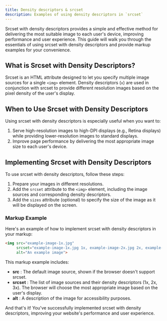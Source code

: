 ```yaml
---
title: Density descriptors & srcset
description: Examples of using density descriptors in `srcset`
---
```


Srcset with density descriptors provides a simple and effective method for delivering the most suitable image to each user's device, improving performance and user experience. This guide will walk you through the essentials of using srcset with density descriptors and provide markup examples for your convenience.
## What is Srcset with Density Descriptors?

Srcset is an HTML attribute designed to let you specify multiple image sources for a single `<img>` element. Density descriptors (`x`) are used in conjunction with srcset to provide different resolution images based on the pixel density of the user's display.
## When to Use Srcset with Density Descriptors

Using srcset with density descriptors is especially useful when you want to:
1. Serve high-resolution images to high-DPI displays (e.g., Retina displays) while providing lower-resolution images to standard displays.
2. Improve page performance by delivering the most appropriate image size to each user's device.
## Implementing Srcset with Density Descriptors

To use srcset with density descriptors, follow these steps:
1. Prepare your images in different resolutions. 
2. Add the `srcset` attribute to the `<img>` element, including the image sources and corresponding density descriptors. 
3. Add the `sizes` attribute (optional) to specify the size of the image as it will be displayed on the screen.
### Markup Example

Here's an example of how to implement srcset with density descriptors in your markup:

```html
<img src="example-image-1x.jpg"
     srcset="example-image-1x.jpg 1x, example-image-2x.jpg 2x, example-image-3x.jpg 3x"
     alt="An example image">
```



This markup example includes: 
- **src** : The default image source, shown if the browser doesn't support srcset. 
- **srcset** : The list of image sources and their density descriptors (1x, 2x, 3x). The browser will choose the most appropriate image based on the user's display. 
- **alt** : A description of the image for accessibility purposes. 


And that's it! You've successfully implemented srcset with density descriptors, improving your website's performance and user experience.

